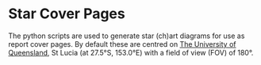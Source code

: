 # Star Cover Pages

The python scripts are used to generate star (ch)art diagrams for use as report
cover pages. By default these are centred on
[The University of Queensland](uq.edu.au), St Lucia (at 27.5°S, 153.0°E) with a
field of view (FOV) of 180°.
